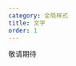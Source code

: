 ```yaml
---
category: 全局样式
title: 文字
order: 1
---
```


敬请期待

<!--
文字是页面内容最重要的基本载体，它本身的视觉特性和品质影响着信息传递的质量，合理的排版布局可以极大的提高工作效率。根据过往的产品设计经验，UCloud Design提供了通用的字体、字重、行高、段间距建议，使页面整体更加规整，辨识度更高。

## 字体选用
-->

